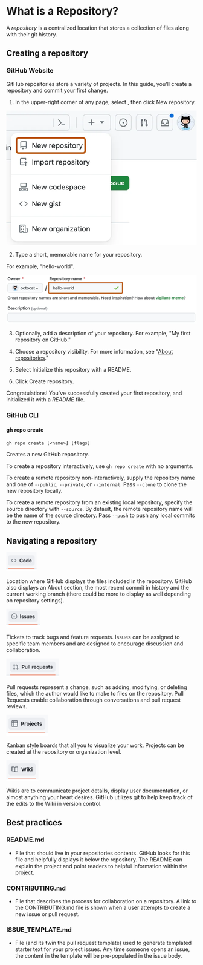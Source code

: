 # What is a Repository?

A _repository_ is a centralized location that stores a collection of files along with their git history.

## Creating a repository

### GitHub Website

GitHub repositories store a variety of projects. In this guide, you'll create a repository and commit your first change.

<div class="grid2">
<div class="col">

1.  In the upper-right corner of any page, select , then click New repository.

</div><div class="col">

![Screenshot of a GitHub dropdown menu showing options to create new items. The menu item "New repository" is outlined in dark orange.](../../../img/image-17.png ':size=300')

</div>
</div>

<div class="grid2">
<div class="col">

2.  Type a short, memorable name for your repository. 

  For example, "hello-world".

</div><div class="col">

![Screenshot of the first step in creating a GitHub repository. The "Repository name" field contains the text "hello-world" and is outlined in dark orange.](../../../img/image-18.png)

</div>
</div>


3.  Optionally, add a description of your repository. For example, "My first repository on GitHub."

4.  Choose a repository visibility. For more information, see "[About repositories](https://docs.github.com/en/repositories/creating-and-managing-repositories/about-repositories#about-repository-visibility)."

5.  Select Initialize this repository with a README.

6.  Click Create repository.

Congratulations! You've successfully created your first repository, and initialized it with a *README* file.

### GitHub CLI

#### gh repo create

```
gh repo create [<name>] [flags]

```

Creates a new GitHub repository.

To create a repository interactively, use `gh repo create` with no arguments.

To create a remote repository non-interactively, supply the repository name and one of `--public`, `--private`, or `--internal`. Pass `--clone` to clone the new repository locally.

To create a remote repository from an existing local repository, specify the source directory with `--source`. By default, the remote repository name will be the name of the source directory. Pass `--push` to push any local commits to the new repository.

## Navigating a repository

<div class="grid2">
<div class="col">

<img src="../../../img/image-8.png" alt="code" width="80"/>

</div><div class="col">

Location where GitHub displays the files included in the repository. GitHub also displays an About section, the most recent commit in history and the current working branch (there could be more to display as well depending on repository settings).

</div>
</div>



<img src="../../../img/image-9.png" alt="code" width="90"/>

Tickets to track bugs and feature requests. Issues can be assigned to specific team members and are designed to encourage discussion and collaboration.


<img src="../../../img/image-10.png" alt="code" width="140"/>

Pull requests represent a change, such as adding, modifying, or deleting files, which the author would like to make to files on the repository. Pull Requests enable collaboration through conversations and pull request reviews.


<img src="../../../img/image-11.png" alt="code" width="110"/>

Kanban style boards that all you to visualize your work. Projects can be created at the repository or organization level.

<img src="../../../img/image-12.png" alt="code" width="85"/>

Wikis are to communicate project details, display user documentation, or almost anything your heart desires. GitHub utilizes git to help keep track of the edits to the Wiki in version control.

## Best practices

### README.md
- File that should live in your repositories contents. GitHub looks for this file and helpfully displays it below the repository. The README can explain the project and point readers to helpful information within the project.

### CONTRIBUTING.md
- File that describes the process for collaboration on a repository. A link to the CONTRIBUTING.md file is shown when a user attempts to create a new issue or pull request.

### ISSUE_TEMPLATE.md
- File (and its twin the pull request template) used to generate templated starter text for your project issues. Any time someone opens an issue, the content in the template will be pre-populated in the issue body.
